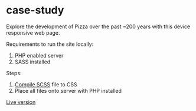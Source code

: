 # case-study

Explore the development of Pizza over the past ~200 years with this device responsive web page.

Requirements to run the site locally:  
1. PHP enabled server  
2. SASS installed

Steps:  
1. [Compile SCSS](http://sass-lang.com/documentation/) file to CSS  
2. Place all files onto server with PHP installed


[Live version](http://paulwittschen.com/case-study/)
